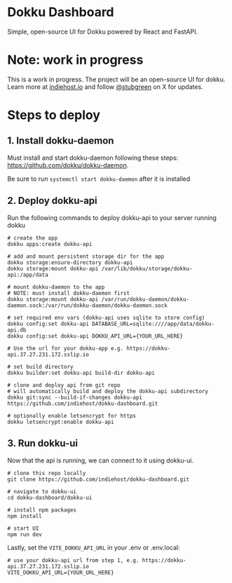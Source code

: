 # Dokku Dashboard
Simple, open-source UI for Dokku powered by React and FastAPI.

# Note: work in progress
This is a work in progress. The project will be an open-source UI for dokku. Learn more at [indiehost.io](https://indiehost.io) and follow [@stubgreen](https://twitter.com/stubgreen) on X for updates.

# Steps to deploy

## 1. Install dokku-daemon

Must install and start dokku-daemon following these steps: https://github.com/dokku/dokku-daemon.

Be sure to run `systemctl start dokku-daemon` after it is installed

## 2. Deploy dokku-api

Run the following commands to deploy dokku-api to your server running dokku

```
# create the app
dokku apps:create dokku-api

# add and mount persistent storage dir for the app
dokku storage:ensure-directory dokku-api
dokku storage:mount dokku-api /var/lib/dokku/storage/dokku-api:/app/data

# mount dokku-daemon to the app
# NOTE: must install dokku-daemon first
dokku storage:mount dokku-api /var/run/dokku-daemon/dokku-daemon.sock:/var/run/dokku-daemon/dokku-daemon.sock

# set required env vars (dokku-api uses sqlite to store config)
dokku config:set dokku-api DATABASE_URL=sqlite:////app/data/dokku-api.db
dokku config:set dokku-api DOKKU_API_URL={YOUR_URL_HERE}

# Use the url for your dokku-app e.g. https://dokku-api.37.27.231.172.sslip.io

# set build directory
dokku builder:set dokku-api build-dir dokku-api

# clone and deploy api from git repo
# will automatically build and deploy the dokku-api subdirectory
dokku git:sync --build-if-changes dokku-api https://github.com/indiehost/dokku-dashboard.git

# optionally enable letsencrypt for https
dokku letsencrypt:enable dokku-api
```

## 3. Run dokku-ui
Now that the api is running, we can connect to it using dokku-ui.

```
# clone this repo locally
git clone https://github.com/indiehost/dokku-dashboard.git

# navigate to dokku-ui
cd dokku-dashboard/dokku-ui

# install npm packages
npm install

# start UI
npm run dev 
```

Lastly, set the `VITE_DOKKU_API_URL` in your .env or .env.local:

```
# use your dokku-api url from step 1, e.g. https://dokku-api.37.27.231.172.sslip.io
VITE_DOKKU_API_URL={YOUR_URL_HERE}
```
